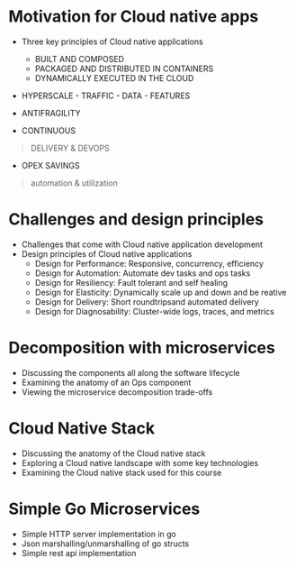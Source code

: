# Motivation for Cloud native apps
- Three key principles of Cloud native applications
    - BUILT AND COMPOSED
    - PACKAGED AND DISTRIBUTED IN CONTAINERS
    - DYNAMICALLY EXECUTED IN THE CLOUD

- HYPERSCALE 
        - TRAFFIC
        - DATA
        - FEATURES
- ANTIFRAGILITY
    
- CONTINUOUS
> DELIVERY & DEVOPS
    
- OPEX SAVINGS
> automation & utilization

# Challenges and design principles
    
   - Challenges that come with Cloud native application development
   - Design principles of Cloud native applications
        - Design for Performance: Responsive, concurrency, efficiency
        - Design for Automation: Automate dev tasks and ops tasks
        - Design for Resiliency: Fault tolerant and self healing
        - Design for Elasticity: Dynamically scale up and down and be reative
        - Design for Delivery: Short roundtripsand automated delivery
        - Design for Diagnosability: Cluster-wide logs, traces, and metrics

# Decomposition with microservices
- Discussing the components all along the software lifecycle
- Examining the anatomy of an Ops component
- Viewing the microservice decomposition trade-offs

# Cloud Native Stack
- Discussing the anatomy of the Cloud native stack
- Exploring a Cloud native landscape with some key technologies
- Examining the Cloud native stack used for this course

# Simple Go Microservices
- Simple HTTP server implementation in go
- Json marshalling/unmarshalling of go structs
- Simple rest api implementation